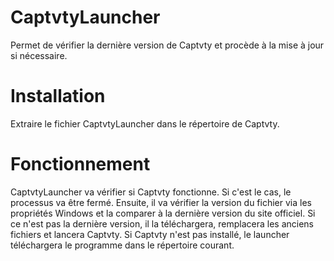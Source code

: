 # CaptvtyLauncher
Permet de vérifier la dernière version de Captvty et procède à la mise à jour si nécessaire.

# Installation
Extraire le fichier CaptvtyLauncher dans le répertoire de Captvty.

# Fonctionnement
CaptvtyLauncher va vérifier si Captvty fonctionne. Si c'est le cas, le processus va être fermé. Ensuite, il va vérifier la version du fichier via les propriétés Windows et la comparer à la dernière version du site officiel. Si ce n'est pas la dernière version, il la téléchargera, remplacera les anciens fichiers et lancera Captvty. Si Captvty n'est pas installé, le launcher téléchargera le programme dans le répertoire courant.
